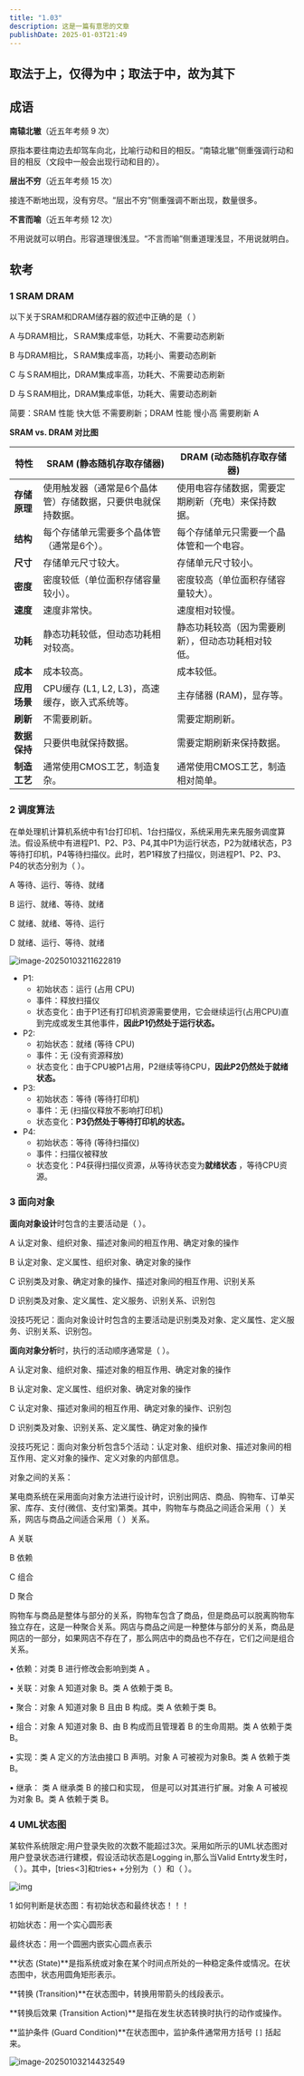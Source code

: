 ```yaml
---
title: "1.03"
description: 这是一篇有意思的文章
publishDate: 2025-01-03T21:49
---
```

## 取法于上，仅得为中；取法于中，故为其下

## 成语

**南辕北辙**（近五年考频 9 次）

原指本要往南边去却驾车向北，比喻行动和目的相反。“南辕北辙”侧重强调行动和目的相反（文段中一般会出现行动和目的）。

**层出不穷**（近五年考频 15 次）

接连不断地出现，没有穷尽。“层出不穷”侧重强调不断出现，数量很多。

**不言而喻**（近五年考频 12 次）

不用说就可以明白。形容道理很浅显。“不言而喻”侧重道理浅显，不用说就明白。

## 软考

### 1 SRAM DRAM

以下关于SRAM和DRAM储存器的叙述中正确的是（ ）

A 与DRAM相比，ＳRAM集成率低，功耗大、不需要动态刷新

B 与DRAM相比，ＳRAM集成率高，功耗小、需要动态刷新

C 与ＳRAM相比，DRAM集成率高，功耗大、不需要动态刷新

D 与ＳRAM相比，DRAM集成率低，功耗大、需要动态刷新

简要：SRAM 性能 快大低  不需要刷新；DRAM 性能 慢小高 需要刷新 A

**SRAM vs. DRAM 对比图**

| 特性         | SRAM (静态随机存取存储器)                                   | DRAM (动态随机存取存储器)                          |
| ------------ | ----------------------------------------------------------- | -------------------------------------------------- |
| **存储原理** | 使用触发器（通常是6个晶体管）存储数据，只要供电就保持数据。 | 使用电容存储数据，需要定期刷新（充电）来保持数据。 |
| **结构**     | 每个存储单元需要多个晶体管（通常是6个）。                   | 每个存储单元只需要一个晶体管和一个电容。           |
| **尺寸**     | 存储单元尺寸较大。                                          | 存储单元尺寸较小。                                 |
| **密度**     | 密度较低（单位面积存储容量较小）。                          | 密度较高（单位面积存储容量较大）。                 |
| **速度**     | 速度非常快。                                                | 速度相对较慢。                                     |
| **功耗**     | 静态功耗较低，但动态功耗相对较高。                          | 静态功耗较高（因为需要刷新），但动态功耗相对较低。 |
| **成本**     | 成本较高。                                                  | 成本较低。                                         |
| **应用场景** | CPU缓存 (L1, L2, L3)，高速缓存，嵌入式系统等。              | 主存储器 (RAM)，显存等。                           |
| **刷新**     | 不需要刷新。                                                | 需要定期刷新。                                     |
| **数据保持** | 只要供电就保持数据。                                        | 需要定期刷新来保持数据。                           |
| **制造工艺** | 通常使用CMOS工艺，制造复杂。                                | 通常使用CMOS工艺，制造相对简单。                   |

### 2 调度算法

在单处理机计算机系统中有1台打印机、1台扫描仪，系统采用先来先服务调度算法。假设系统中有进程P1、P2、P3、P4,其中P1为运行状态，P2为就绪状态，P3等待打印机，P4等待扫描仪。此时，若P1释放了扫描仪，则进程P1、P2、P3、P4的状态分别为（ ）。

A 等待、运行、等待、就绪

B 运行、就绪、等待、就绪

C 就绪、就绪、等待、运行

D 就绪、运行、等待、就绪

![image-20250103211622819](https://img.zhenxi.site/2025/01/5a0c72f2d6239c0be2bec0a0a31034db.png)

- P1:
  - 初始状态：运行 (占用 CPU)
  - 事件：释放扫描仪
  - 状态变化：由于P1还有打印机资源需要使用，它会继续运行(占用CPU)直到完成或发生其他事件，**因此P1仍然处于运行状态。**
- P2:
  - 初始状态：就绪 (等待 CPU)
  - 事件：无 (没有资源释放)
  - 状态变化：由于CPU被P1占用，P2继续等待CPU，**因此P2仍然处于就绪状态。**
- P3:
  - 初始状态：等待 (等待打印机)
  - 事件：无 (扫描仪释放不影响打印机)
  - 状态变化：**P3仍然处于等待打印机的状态。**
- P4:
  - 初始状态：等待 (等待扫描仪)
  - 事件：扫描仪被释放
  - 状态变化：P4获得扫描仪资源，从等待状态变为**就绪状态** ，等待CPU资源。

### 3 面向对象

**面向对象设计**时包含的主要活动是（ ）。

A 认定对象、组织对象、描述对象间的相互作用、确定对象的操作

B 认定对象、定义属性、组织对象、确定对象的操作

C 识别类及对象、确定对象的操作、描述对象间的相互作用、识别关系

D 识别类及对象、定义属性、定义服务、识别关系、识别包



没技巧死记：面向对象设计时包含的主要活动是识别类及对象、定义属性、定义服务、识别关系、识别包。



**面向对象分析**时，执行的活动顺序通常是（ ）。

A 认定对象、组织对象、描述对象的相互作用、确定对象的操作

B 认定对象、定义属性、组织对象、确定对象的操作

C 认定对象、描述对象间的相互作用、确定对象的操作、识别包

D 识别类及对象、识别关系、定义属性、确定对象的操作



没技巧死记：面向对象分析包含5个活动：认定对象、组织对象、描述对象间的相互作用、定义对象的操作、定义对象的内部信息。



对象之间的关系：

某电商系统在采用面向对象方法进行设计时，识别出网店、商品、购物车、订单买家、库存、支付(微信、支付宝)第类。其中，购物车与商品之间适合采用（ ）关系，网店与商品之间适合采用（ ）关系。

A 关联

B 依赖

C 组合

D 聚合

购物车与商品是整体与部分的关系，购物车包含了商品，但是商品可以脱离购物车独立存在，这是一种聚合关系。网店与商品之间是一种整体与部分的关系，商品是网店的一部分，如果网店不存在了，那么网店中的商品也不存在，它们之间是组合关系。

• 依赖：对类 B 进行修改会影响到类 A 。

• 关联：对象 A 知道对象 B。类 A 依赖于类 B。

• 聚合：对象 A 知道对象 B 且由 B 构成。类 A 依赖于类 B。

• 组合：对象 A 知道对象 B、由 B 构成而且管理着 B 的生命周期。类 A 依赖于类 B。

• 实现：类 A 定义的方法由接口 B 声明。对象 A 可被视为对象B。类 A 依赖于类 B。

• 继承： 类 A 继承类 B 的接口和实现， 但是可以对其进行扩展。对象 A 可被视为对象 B。类 A 依赖于类 B。

### 4 UML状态图

某软件系统限定:用户登录失败的次数不能超过3次。采用如所示的UML状态图对用户登录状态进行建模，假设活动状态是Logging in,那么当Valid Entrty发生时，（ ）。其中，[tries<3]和tries+ +分别为（ ）和（ ）。

![img](https://img.zhenxi.site/2025/01/ef00bea6cb4c3cdd2eae16afbed6a623.jpeg)

1 如何判断是状态图：有初始状态和最终状态！！！

初始状态：用一个实心圆形表

最终状态：用一个圆圈内嵌实心圆点表示



**状态 (State)**是指系统或对象在某个时间点所处的一种稳定条件或情况。在状态图中，状态用圆角矩形表示。

**转换 (Transition)**在状态图中，转换用带箭头的线段表示。

**转换后效果 (Transition Action)**是指在发生状态转换时执行的动作或操作。

**监护条件 (Guard Condition)**在状态图中，监护条件通常用方括号 `[]` 括起来。



![image-20250103214432549](https://img.zhenxi.site/2025/01/03d92cba95c9185e0a86495d5cc47d36.png)


